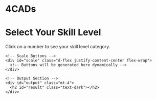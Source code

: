 # 4CADs
 
<!DOCTYPE html>
<html lang="en">
<head>
  <meta charset="UTF-8">
  <meta name="viewport" content="width=device-width, initial-scale=1.0">
  <title>Interactive Skill Scale</title>
  <!-- Bootstrap CSS -->
  <link href="https://cdn.jsdelivr.net/npm/bootstrap@5.3.0-alpha1/dist/css/bootstrap.min.css" rel="stylesheet">
  <style>
    .scale-button {
      border-radius: 50%;
      width: 50px;
      height: 50px;
      text-align: center;
      line-height: 50px;
      color: white;
      font-weight: bold;
      margin: 5px;
    }
    .beginner { background-color: #aca249; }
    .intermediate { background-color: #cfaa17; }
    .advanced { background-color: #9fcc2e; }
  </style>
</head>
<body class="bg-light text-center">

  <div class="container mt-5">
    <h1>Select Your Skill Level</h1>
    <p>Click on a number to see your skill level category.</p>

    <!-- Scale Buttons -->
    <div id="scale" class="d-flex justify-content-center flex-wrap">
      <!-- Buttons will be generated here dynamically -->
    </div>

    <!-- Output Section -->
    <div id="output" class="mt-4">
      <h2 id="result" class="text-dark"></h2>
    </div>
  </div>

  <!-- Bootstrap Bundle with Popper -->
  <script src="https://cdn.jsdelivr.net/npm/bootstrap@5.3.0-alpha1/dist/js/bootstrap.bundle.min.js"></script>

  <!-- JavaScript Code -->
  <script>
    const scaleContainer = document.getElementById('scale');
    const resultElement = document.getElementById('result');

    // Generate scale buttons dynamically
    for (let i = 1; i <= 10; i++) {
      const button = document.createElement('button');
      button.textContent = i;
      button.className = 'scale-button';

      // Add color classes based on ranges
      if (i >= 8) button.classList.add('advanced');
      else if (i >= 6) button.classList.add('intermediate');
      else button.classList.add('beginner');

      // Add click event listener
      button.addEventListener('click', () => {
        evaluateSkillLevel(i);
      });

      scaleContainer.appendChild(button);
    }

    // Function to evaluate skill level
    function evaluateSkillLevel(selectedNumber) {
      let message;
      if (selectedNumber >= 8 && selectedNumber <= 10) {
        message = "Advanced";
      } else if (selectedNumber >= 0 && selectedNumber <= 5) {
        message = "Beginner";
      } else if (selectedNumber >= 6 && selectedNumber <= 7) {
        message = "Intermediate";
      } else {
        message = "Sorry, this is an invalid response. Please select a number between 0 and 10.";
      }
      resultElement.textContent = `You selected ${selectedNumber}: ${message}`;
    }
  </script>

</body>
</html>
